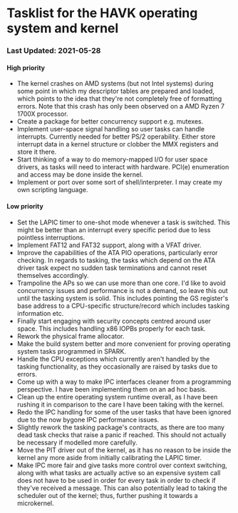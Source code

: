 # Tasklist for the HAVK operating system and kernel
### Last Updated: 2021-05-28
#### High priority
- The kernel crashes on AMD systems (but not Intel systems) during
  some point in which my descriptor tables are prepared and loaded, which
  points to the idea that they're not completely free of formatting errors.
  Note that this crash has only been observed on a AMD Ryzen 7 1700X processor.
- Create a package for better concurrency support e.g. mutexes.
- Implement user-space signal handling so user tasks can handle interrupts.
  Currently needed for better PS/2 operability. Either store interrupt data in
  a kernel structure or clobber the MMX registers and store it there.
- Start thinking of a way to do memory-mapped I/O for user space drivers, as
  tasks will need to interact with hardware. PCI(e) enumeration and access may
  be done inside the kernel.
- Implement or port over some sort of shell/interpreter. I may create my own
  scripting language.

#### Low priority
- Set the LAPIC timer to one-shot mode whenever a task is switched. This
  might be better than an interrupt every specific period due to less
  pointless interruptions.
- Implement FAT12 and FAT32 support, along with a VFAT driver.
- Improve the capabilities of the ATA PIO operations, particularly error
  checking. In regards to tasking, the tasks which depend on the ATA driver
  task expect no sudden task terminations and cannot reset themselves
  accordingly.
- Trampoline the APs so we can use more than one core. I'd like to avoid
  concurrency issues and performance is not a demand, so leave this out until
  the tasking system is solid. This includes pointing the GS register's base
  address to a CPU-specific structure/record which includes tasking
  information etc.
- Finally start engaging with security concepts centred around user space.
  This includes handling x86 IOPBs properly for each task.
- Rework the physical frame allocator.
- Make the build system better and more convenient for proving operating
  system tasks programmed in SPARK.
- Handle the CPU exceptions which currently aren't handled by the tasking
  functionality, as they occasionally are raised by tasks due to errors.
- Come up with a way to make IPC interfaces cleaner from a programming
  perspective. I have been implementing them on an ad hoc basis.
- Clean up the entire operating system runtime overall, as I have been rushing
  it in comparison to the care I have been taking with the kernel.
- Redo the IPC handling for some of the user tasks that have been ignored
  due to the now bygone IPC performance issues.
- Slightly rework the tasking package's contracts, as there are too many
  dead task checks that raise a panic if reached. This should not actually be
  necessary if modelled more carefully.
- Move the PIT driver out of the kernel, as it has no reason to be inside the
  kernel any more aside from initially calibrating the LAPIC timer.
- Make IPC more fair and give tasks more control over context switching,
  along with what tasks are actually active so an expensive system call does
  not have to be used in order for every task in order to check if they've
  received a message. This can also potentially lead to taking the scheduler
  out of the kernel; thus, further pushing it towards a microkernel.
